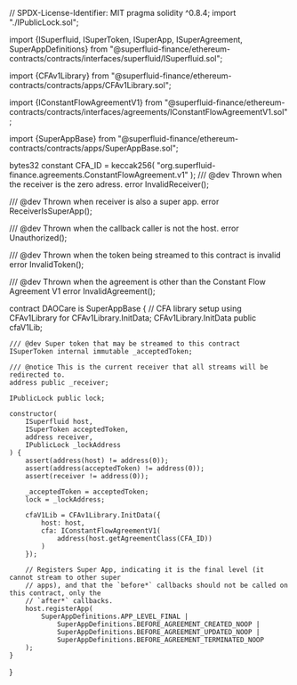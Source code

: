 // SPDX-License-Identifier: MIT
pragma solidity ^0.8.4;
import "./IPublicLock.sol";

import {ISuperfluid, ISuperToken, ISuperApp, ISuperAgreement, SuperAppDefinitions} from "@superfluid-finance/ethereum-contracts/contracts/interfaces/superfluid/ISuperfluid.sol";

import {CFAv1Library} from "@superfluid-finance/ethereum-contracts/contracts/apps/CFAv1Library.sol";

import {IConstantFlowAgreementV1} from "@superfluid-finance/ethereum-contracts/contracts/interfaces/agreements/IConstantFlowAgreementV1.sol";

import {SuperAppBase} from "@superfluid-finance/ethereum-contracts/contracts/apps/SuperAppBase.sol";

bytes32 constant CFA_ID = keccak256(
"org.superfluid-finance.agreements.ConstantFlowAgreement.v1"
);
/// @dev Thrown when the receiver is the zero adress.
error InvalidReceiver();

/// @dev Thrown when receiver is also a super app.
error ReceiverIsSuperApp();

/// @dev Thrown when the callback caller is not the host.
error Unauthorized();

/// @dev Thrown when the token being streamed to this contract is invalid
error InvalidToken();

/// @dev Thrown when the agreement is other than the Constant Flow Agreement V1
error InvalidAgreement();

contract DAOCare is SuperAppBase {
// CFA library setup
using CFAv1Library for CFAv1Library.InitData;
CFAv1Library.InitData public cfaV1Lib;

    /// @dev Super token that may be streamed to this contract
    ISuperToken internal immutable _acceptedToken;

    /// @notice This is the current receiver that all streams will be redirected to.
    address public _receiver;

    IPublicLock public lock;

    constructor(
        ISuperfluid host,
        ISuperToken acceptedToken,
        address receiver,
        IPublicLock _lockAddress
    ) {
        assert(address(host) != address(0));
        assert(address(acceptedToken) != address(0));
        assert(receiver != address(0));

        _acceptedToken = acceptedToken;
        lock = _lockAddress;

        cfaV1Lib = CFAv1Library.InitData({
            host: host,
            cfa: IConstantFlowAgreementV1(
                address(host.getAgreementClass(CFA_ID))
            )
        });

        // Registers Super App, indicating it is the final level (it cannot stream to other super
        // apps), and that the `before*` callbacks should not be called on this contract, only the
        // `after*` callbacks.
        host.registerApp(
            SuperAppDefinitions.APP_LEVEL_FINAL |
                SuperAppDefinitions.BEFORE_AGREEMENT_CREATED_NOOP |
                SuperAppDefinitions.BEFORE_AGREEMENT_UPDATED_NOOP |
                SuperAppDefinitions.BEFORE_AGREEMENT_TERMINATED_NOOP
        );
    }

}
